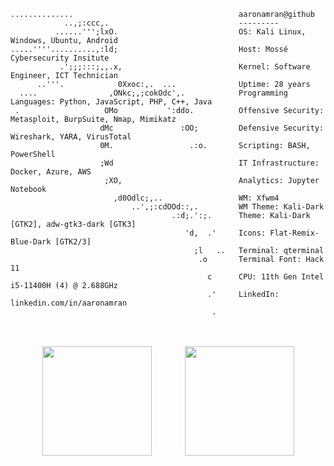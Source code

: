 
```console
..............                                     aaronamran@github 
            ..,;:ccc,.                             --------- 
          ......''';lxO.                           OS: Kali Linux, Windows, Ubuntu, Android
.....''''..........,:ld;                           Host: Mossé Cybersecurity Insitute 
           .';;;:::;,,.x,                          Kernel: Software Engineer, ICT Technician 
      ..'''.            0Xxoc:,.  ...              Uptime: 28 years 
  ....                ,ONkc;,;cokOdc',.            Programming Languages: Python, JavaScript, PHP, C++, Java
 .                   OMo           ':ddo.          Offensive Security: Metasploit, BurpSuite, Nmap, Mimikatz
                    dMc               :OO;         Defensive Security: Wireshark, YARA, VirusTotal
                    0M.                 .:o.       Scripting: BASH, PowerShell
                    ;Wd                            IT Infrastructure: Docker, Azure, AWS
                     ;XO,                          Analytics: Jupyter Notebook
                       ,d0Odlc;,..                 WM: Xfwm4 
                           ..',;:cdOOd::,.         WM Theme: Kali-Dark 
                                    .:d;.':;.      Theme: Kali-Dark [GTK2], adw-gtk3-dark [GTK3] 
                                       'd,  .'     Icons: Flat-Remix-Blue-Dark [GTK2/3] 
                                         ;l   ..   Terminal: qterminal 
                                          .o       Terminal Font: Hack 11 
                                            c      CPU: 11th Gen Intel i5-11400H (4) @ 2.688GHz 
                                            .'     LinkedIn: linkedin.com/in/aaronamran
                                             .                             
                                                                           
```


<div style="display: flex; justify-content: center; align-items: center; gap: 50px; padding: 20px; flex-wrap: nowrap;">
  <img height="175px" src="https://github-readme-stats.vercel.app/api?username=aaronamran&theme=city_lights&show_icons=true&count_private=true" />
  <img height="175px" align="right" src="https://github-readme-stats.vercel.app/api/top-langs/?username=aaronamran&show_icons=true&layout=compact&langs_count=6&hide_title=true&hide_border=false&theme=city_lights" />
</div>



